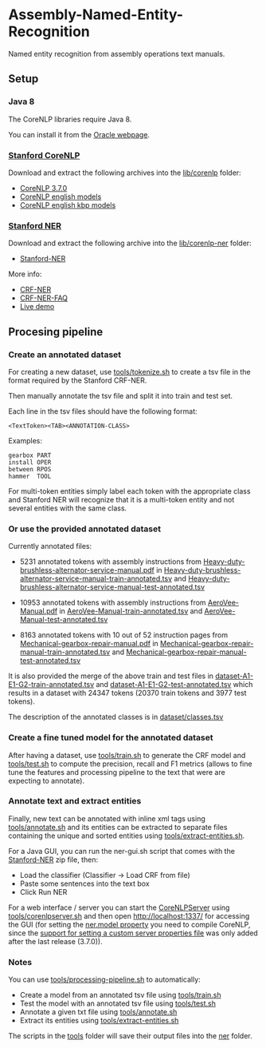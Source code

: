 # Assembly-Named-Entity-Recognition

Named entity recognition from assembly operations text manuals.



## Setup

### Java 8

The CoreNLP libraries require Java 8.

You can install it from the [Oracle webpage](http://www.oracle.com/technetwork/java/javase/downloads/index.html).


### [Stanford CoreNLP](http://stanfordnlp.github.io/CoreNLP/index.html)

Download and extract the following archives into the [lib/corenlp](lib/corenlp) folder:

- [CoreNLP 3.7.0](http://nlp.stanford.edu/software/stanford-corenlp-full-2016-10-31.zip)
- [CoreNLP english models](http://nlp.stanford.edu/software/stanford-english-corenlp-2016-10-31-models.jar)
- [CoreNLP english kbp models](http://nlp.stanford.edu/software/stanford-english-kbp-corenlp-2016-10-31-models.jar)


### [Stanford NER](http://nlp.stanford.edu/software/CRF-NER.html)

Download and extract the following archive into the [lib/corenlp-ner](lib/corenlp-ner) folder:

- [Stanford-NER](http://nlp.stanford.edu/software/stanford-ner-2016-10-31.zip)

More info:

- [CRF-NER](http://nlp.stanford.edu/software/CRF-NER.html)
- [CRF-NER-FAQ](http://nlp.stanford.edu/software/crf-faq.html)
- [Live demo](http://corenlp.run)



## Procesing pipeline


### Create an annotated dataset

For creating a new dataset, use [tools/tokenize.sh](tools/tokenize.sh) to create a tsv file in the format required by the Stanford CRF-NER.

Then manually annotate the tsv file and split it into train and test set.

Each line in the tsv files should have the following format:

```
<TextToken><TAB><ANNOTATION-CLASS>
```

Examples:

```
gearbox	PART
install	OPER
between	RPOS
hammer	TOOL
```

For multi-token entities simply label each token with the appropriate class and Stanford NER will recognize that it is a multi-token entity and not several entities with the same class.


### Or use the provided annotated dataset

Currently annotated files:

- 5231 annotated tokens with assembly instructions from [Heavy-duty-brushless-alternator-service-manual.pdf](dataset/alternators/A1-Heavy-duty-brushless-alternator-service-manual/Heavy-duty-brushless-alternator-service-manual.pdf) in [Heavy-duty-brushless-alternator-service-manual-train-annotated.tsv](dataset/alternators/A1-Heavy-duty-brushless-alternator-service-manual/Heavy-duty-brushless-alternator-service-manual-train-annotated.tsv) and [Heavy-duty-brushless-alternator-service-manual-test-annotated.tsv](dataset/alternators/A1-Heavy-duty-brushless-alternator-service-manual/Heavy-duty-brushless-alternator-service-manual-test-annotated.tsv)

- 10953 annotated tokens with assembly instructions from [AeroVee-Manual.pdf](dataset/engines/E1-AeroVee-Manual/AeroVee-Manual.pdf) in [AeroVee-Manual-train-annotated.tsv](dataset/engines/E1-AeroVee-Manual/AeroVee-Manual-train-annotated.tsv) and [AeroVee-Manual-test-annotated.tsv](dataset/engines/E1-AeroVee-Manual/AeroVee-Manual-test-annotated.tsv)

- 8163 annotated tokens with 10 out of 52 instruction pages from [Mechanical-gearbox-repair-manual.pdf](dataset/gearboxes/G2-Mechanical-gearbox-repair-manual/Mechanical-gearbox-repair-manual.pdf) in [Mechanical-gearbox-repair-manual-train-annotated.tsv](dataset/gearboxes/G2-Mechanical-gearbox-repair-manual/Mechanical-gearbox-repair-manual-train-annotated.tsv) and [Mechanical-gearbox-repair-manual-test-annotated.tsv](dataset/gearboxes/G2-Mechanical-gearbox-repair-manual/Mechanical-gearbox-repair-manual-test-annotated.tsv)

It is also provided the merge of the above train and test files in [dataset-A1-E1-G2-train-annotated.tsv](dataset/alternators-engines-gearboxes/dataset-A1-E1-G2-train-annotated.tsv) and [dataset-A1-E1-G2-test-annotated.tsv](dataset/alternators-engines-gearboxes/dataset-A1-E1-G2-test-annotated.tsv) which results in a dataset with 24347 tokens (20370 train tokens and 3977 test tokens).

The description of the annotated classes is in [dataset/classes.tsv](dataset/classes.tsv)


### Create a fine tuned model for the annotated dataset

After having a dataset, use [tools/train.sh](tools/train.sh) to generate the CRF model and [tools/test.sh](tools/test.sh) to compute the precision, recall and F1 metrics (allows to fine tune the features and processing pipeline to the text that were are expecting to annotate).


### Annotate text and extract entities

Finally, new text can be annotated with inline xml tags using [tools/annotate.sh](tools/annotate.sh) and its entities can be extracted to separate files containing the unique and sorted entities using [tools/extract-entities.sh](tools/extract-entities.sh).

For a Java GUI, you can run the ner-gui.sh script that comes with the [Stanford-NER](http://nlp.stanford.edu/software/stanford-ner-2016-10-31.zip) zip file, then:

- Load the classifier (Classifier -> Load CRF from file)
- Paste some sentences into the text box
- Click Run NER


For a web interface / server you can start the [CoreNLPServer](http://stanfordnlp.github.io/CoreNLP/corenlp-server.html) using [tools/corenlpserver.sh](tools/corenlpserver.sh) and then open [http://localhost:1337/](http://localhost:1337/) for accessing the GUI (for setting the [ner.model property](http://stanfordnlp.github.io/CoreNLP/ner.html) you need to compile CoreNLP, since the [support for setting a custom server properties file](https://github.com/stanfordnlp/CoreNLP/commit/2e4c4dc48ab8a34f6696757a5351a48412f66d61) was only added after the last release (3.7.0)).


### Notes

You can use [tools/processing-pipeline.sh](tools/processing-pipeline.sh) to automatically:

- Create a model from an annotated tsv file using [tools/train.sh](tools/train.sh)
- Test the model with an annotated tsv file using [tools/test.sh](tools/test.sh)
- Annotate a given txt file using [tools/annotate.sh](tools/annotate.sh)
- Extract its entities using [tools/extract-entities.sh](tools/extract-entities.sh)


The scripts in the [tools](tools) folder will save their output files into the [ner](ner) folder.
